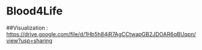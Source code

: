 ﻿# Blood4Life 

 
##Visualization : https://drive.google.com/file/d/1Hb5h84jR7AgCCtwapGB2JDOAR6qBUqpn/view?usp=sharing
